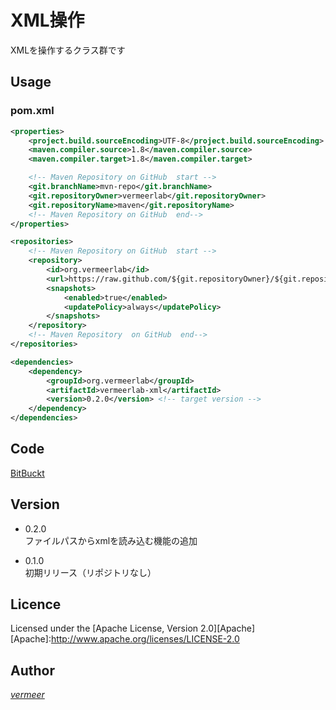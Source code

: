 XML操作
===

XMLを操作するクラス群です

## Usage

### pom.xml

```xml
<properties>
    <project.build.sourceEncoding>UTF-8</project.build.sourceEncoding>
    <maven.compiler.source>1.8</maven.compiler.source>
    <maven.compiler.target>1.8</maven.compiler.target>

    <!-- Maven Repository on GitHub  start -->
    <git.branchName>mvn-repo</git.branchName>
    <git.repositoryOwner>vermeerlab</git.repositoryOwner>
    <git.repositoryName>maven</git.repositoryName>
    <!-- Maven Repository on GitHub  end-->
</properties>

<repositories>
    <!-- Maven Repository on GitHub  start -->
    <repository>
        <id>org.vermeerlab</id>
        <url>https://raw.github.com/${git.repositoryOwner}/${git.repositoryName}/${git.branchName}/</url>
        <snapshots>
            <enabled>true</enabled>
            <updatePolicy>always</updatePolicy>
        </snapshots>
    </repository>
    <!-- Maven Repository  on GitHub  end-->
</repositories>

<dependencies>
    <dependency>
        <groupId>org.vermeerlab</groupId>
        <artifactId>vermeerlab-xml</artifactId>
        <version>0.2.0</version> <!-- target version -->
    </dependency>
</dependencies>
```

## Code
[BitBuckt](https://bitbucket.org/vermeerlab/xml)


## Version
* 0.2.0  
ファイルパスからxmlを読み込む機能の追加

* 0.1.0  
初期リリース（リポジトリなし）

## Licence
Licensed under the [Apache License, Version 2.0][Apache]  
[Apache]:http://www.apache.org/licenses/LICENSE-2.0

## Author
[_vermeer_](https://twitter.com/_vermeer_)
